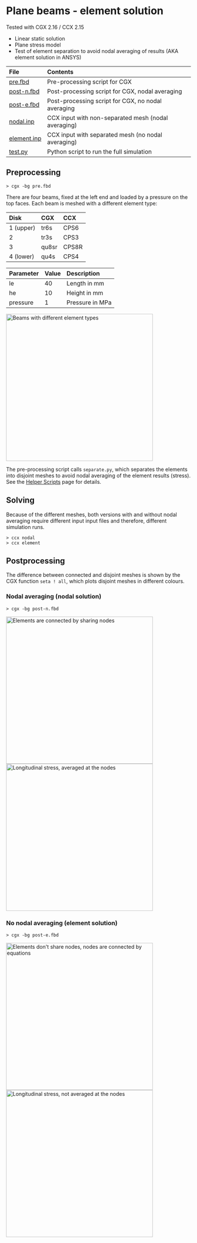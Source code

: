 # Plane beams - element solution
Tested with CGX 2.16 / CCX 2.15

+ Linear static solution
+ Plane stress model
+ Test of element separation to avoid nodal averaging of results (AKA element solution in ANSYS)

File                       | Contents    
:-------------             | :-------------
[pre.fbd](pre.fbd)         | Pre-processing script for CGX     
[post-n.fbd](post-n.fbd)   | Post-processing script for CGX, nodal averaging
[post-e.fbd](post-e.fbd)   | Post-processing script for CGX, no nodal averaging
[nodal.inp](nodal.inp)     | CCX input with non-separated mesh (nodal averaging)
[element.inp](element.inp) | CCX input with separated mesh (no nodal averaging)
[test.py](test.py)         | Python script to run the full simulation

## Preprocessing
```
> cgx -bg pre.fbd
```
There are four beams, fixed at the left end and loaded by a pressure on the top faces. Each beam is meshed with a different element type:

Disk     | CGX  | CCX
:--      | :--  | :--
1 (upper)| tr6s | CPS6
2        | tr3s | CPS3
3        | qu8sr| CPS8R
4 (lower)| qu4s | CPS4

Parameter | Value | Description
 :--      | :--   | :--
le        | 40    | Length in mm
he        | 10    | Height in mm
pressure  | 1     | Pressure in MPa

<img src="mesh.png" width="400" title="Beams with different element types">

The pre-processing script calls `separate.py`, which separates the elements into disjoint meshes to avoid nodal averaging of the element results (stress). See the [Helper Scripts](../../Scripts#separatepy) page for details.

## Solving
Because of the different meshes, both versions with and without nodal averaging require different input input files and therefore, different simulation runs.
```
> ccx nodal
> ccx element
```

## Postprocessing

The difference between connected and disjoint meshes is shown by the CGX function `seta ! all`, which plots disjoint meshes in different colours.

### Nodal averaging (nodal solution)
```
> cgx -bg post-n.fbd
```
<img src="nodal-mesh.png" width="400" title="Elements are connected by sharing nodes"><img src="nodal-sx.png" width="400" title="Longitudinal stress, averaged at the nodes">

### No nodal averaging (element solution)
```
> cgx -bg post-e.fbd
```
<img src="element-mesh.png" width="400" title="Elements don't share nodes, nodes are connected by equations"><img src="element-sx.png" width="400" title="Longitudinal stress, not averaged at the nodes">

